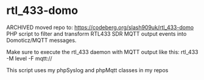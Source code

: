 # rtl_433-domo
ARCHIVED moved repo to: https://codeberg.org/slash909uk/rtl_433-domo
PHP script to filter and transform RTL433 SDR MQTT output events into Domoticz/MQTT messages.

Make sure to execute the rtl_433 daemon with MQTT output like this:
rtl_433 -M level -F mqtt://<MQTTserverIP> <port>

This script uses my phpSyslog and phpMqtt classes in my repos
